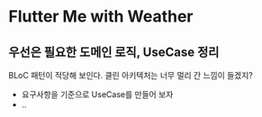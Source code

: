 # Flutter Me with Weather

## 우선은 필요한 도메인 로직, UseCase 정리

BLoC 패턴이 적당해 보인다. 클린 아키텍처는 너무 멀리 간 느낌이 들겠지?

- 요구사항을 기준으로 UseCase를 만들어 보자
- ..

